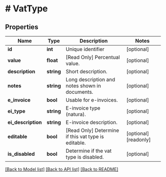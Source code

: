 # # VatType

## Properties

Name | Type | Description | Notes
------------ | ------------- | ------------- | -------------
**id** | **int** | Unique identifier | [optional]
**value** | **float** | [Read Only] Percentual value. | [optional]
**description** | **string** | Short description. | [optional]
**notes** | **string** | Long description and notes shown in documents. | [optional]
**e_invoice** | **bool** | Usable for e-invoices. | [optional]
**ei_type** | **string** | E-invoice type (natura). | [optional]
**ei_description** | **string** | E-invoice description. | [optional]
**editable** | **bool** | [Read Only] Determine if this vat type is editable. | [optional] [readonly]
**is_disabled** | **bool** | Determine if the vat type is disabled. | [optional]

[[Back to Model list]](../../README.md#models) [[Back to API list]](../../README.md#endpoints) [[Back to README]](../../README.md)
